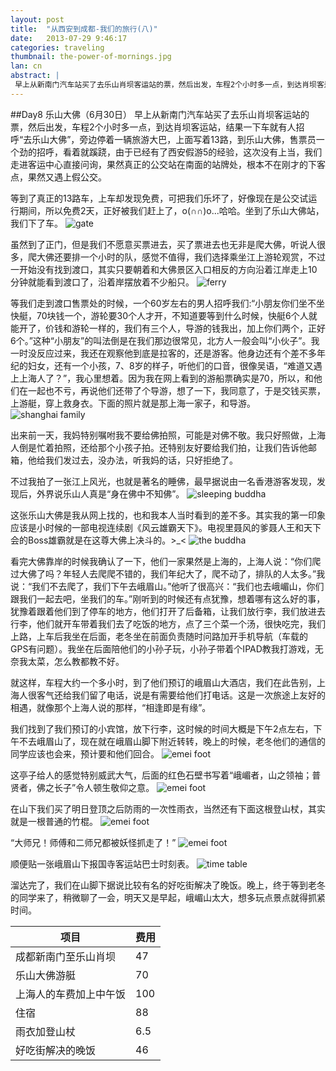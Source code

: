 ```yaml
---
layout: post
title:  "从西安到成都-我们的旅行(八)"
date:   2013-07-29 9:46:17
categories: traveling
thumbnail: the-power-of-mornings.jpg
lan: cn
abstract: |
 早上从新南门汽车站买了去乐山肖坝客运站的票，然后出发，车程2个小时多一点，到达肖坝客运站，结果一下车就有人招呼“去乐山大佛”，旁边停着一辆旅游大巴，上面写着13路，到乐山大佛，售票员一个劲的招呼，看着就蹊跷，由于已经有了西安假游5的经验，这次没有上当，我们走进客运中心直接问询，果然真正的公交站在南面的站牌处，根本不在刚才的下客点，果然又遇上假公交。
---
```


##Day8 乐山大佛（6月30日）
早上从新南门汽车站买了去乐山肖坝客运站的票，然后出发，车程2个小时多一点，到达肖坝客运站，结果一下车就有人招呼“去乐山大佛”，旁边停着一辆旅游大巴，上面写着13路，到乐山大佛，售票员一个劲的招呼，看着就蹊跷，由于已经有了西安假游5的经验，这次没有上当，我们走进客运中心直接问询，果然真正的公交站在南面的站牌处，根本不在刚才的下客点，果然又遇上假公交。

等到了真正的13路车，上车却发现免费，可把我们乐坏了，好像现在是公交试运行期间，所以免费2天，正好被我们赶上了，o(∩∩)o...哈哈。坐到了乐山大佛站，我们下了车。
![](http://carpenter.qiniudn.com/leshan-gate.jpg "gate")

虽然到了正门，但是我们不愿意买票进去，买了票进去也无非是爬大佛，听说人很多，爬大佛还要排一个小时的队，感觉不值得，我们选择乘坐江上游轮观赏，不过一开始没有找到渡口，其实只要朝着和大佛景区入口相反的方向沿着江岸走上10分钟就能看到渡口了，沿着岸摆放着不少船只。
![](http://carpenter.qiniudn.com/leshan-ferry.jpg "ferry")

等我们走到渡口售票处的时候，一个60岁左右的男人招呼我们:“小朋友你们坐不坐快艇，70块钱一个，游轮要30个人才开，不知道要等到什么时候，快艇6个人就能开了，价钱和游轮一样的，我们有三个人，导游的钱我出，加上你们两个，正好6个。”这种“小朋友”的叫法倒是在我们那边很常见，北方人一般会叫“小伙子”。我一时没反应过来，我还在观察他到底是拉客的，还是游客。他身边还有个差不多年纪的妇女，还有一个小孩，7、8岁的样子，听他们的口音，很像吴语，“难道又遇上上海人了？”，我心里想着。因为我在网上看到的游船票确实是70，所以，和他们在一起也不亏，再说他们还带了个导游，想了一下，我同意了，于是交钱买票，上游艇，穿上救身衣。下面的照片就是那上海一家子，和导游。
![](http://carpenter.qiniudn.com/leshan-shanghai-family.jpg "shanghai family")

出来前一天，我妈特别嘱咐我不要给佛拍照，可能是对佛不敬。我只好照做，上海人倒是忙着拍照，还给那个小孩子拍。还特别友好要给我们拍，让我们告诉他邮箱，他给我们发过去，没办法，听我妈的话，只好拒绝了。

不过我拍了一张江上风光，也就是著名的睡佛，最早据说由一名香港游客发现，发现后，外界说乐山人真是“身在佛中不知佛”。
![](http://carpenter.qiniudn.com/leshan-the-sleeping-buddha.jpg "sleeping buddha")

这张乐山大佛是我从网上找的，也和我本人当时看到的差不多。其实我的第一印象应该是小时候的一部电视连续剧《风云雄霸天下》。电视里聂风的爹聂人王和天下会的Boss雄霸就是在这尊大佛上决斗的。>_<
![](http://carpenter.qiniudn.com/leshan-the-buddha.jpg "the buddha")

看完大佛靠岸的时候我确认了一下，他们一家果然是上海的，上海人说：“你们爬过大佛了吗？年轻人去爬爬不错的，我们年纪大了，爬不动了，排队的人太多。”我说：“我们不去爬了，我们下午去峨眉山。”他听了很高兴：“我们也去峨嵋山，你们跟我们一起去吧，坐我们的车。”刚听到的时候还有点犹豫，想着哪有这么好的事，犹豫着跟着他们到了停车的地方，他们打开了后备箱，让我们放行李，我们放进去行李，他们就开车带着我们去了吃饭的地方，点了三个菜一个汤，很快吃完，我们上路，上车后我坐在后面，老冬坐在前面负责随时问路加开手机导航（车载的GPS有问题）。我坐在后面陪他们的小孙子玩，小孙子带着个IPAD教我打游戏，无奈我太菜，怎么教都教不好。

就这样，车程大约一个多小时，到了他们预订的峨眉山大酒店，我们在此告别，上海人很客气还给我们留了电话，说是有需要给他们打电话。这是一次旅途上友好的相遇，就像那个上海人说的那样，“相逢即是有缘”。

我们找到了我们预订的小宾馆，放下行李，这时候的时间大概是下午2点左右，下午不去峨眉山了，现在就在峨眉山脚下附近转转，晚上的时候，老冬他们的通信的同学应该也会来，预计要和他们回合。
![](http://carpenter.qiniudn.com/emei-foot-1.jpg "emei foot")

这亭子给人的感觉特别威武大气，后面的红色石壁书写着“峨嵋者，山之领袖；普贤者，佛之长子”令人顿生敬仰之意。
![](http://carpenter.qiniudn.com/emei-foot-2.jpg "emei foot")

在山下我们买了明日登顶之后防雨的一次性雨衣，当然还有下面这根登山杖，其实就是一根普通的竹棍。
![](http://carpenter.qiniudn.com/emei-foot-3.jpg "emei foot")

“大师兄！师傅和二师兄都被妖怪抓走了！”
![](http://carpenter.qiniudn.com/emei-foot-4.jpg "emei foot")

顺便贴一张峨眉山下报国寺客运站巴士时刻表。
![](http://carpenter.qiniudn.com/emei-bus-time-table.jpg "time table")

溜达完了，我们在山脚下据说比较有名的好吃街解决了晚饭。晚上，终于等到老冬的同学来了，稍微聊了一会，明天又是早起，峨嵋山太大，想多玩点景点就得抓紧时间。

项目|费用
---|---
成都新南门至乐山肖坝|47
乐山大佛游艇|70
上海人的车费加上中午饭|100
住宿|88
雨衣加登山杖|6.5
好吃街解决的晚饭|46
